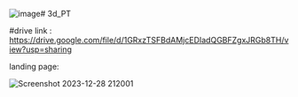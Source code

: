 ![image](https://github.com/hades24/3d_PT/assets/94883043/f9b95bf7-0472-47a1-a988-0b8b5452e7cc)# 3d_PT

#drive link : https://drive.google.com/file/d/1GRxzTSFBdAMjcEDIadQGBFZgxJRGb8TH/view?usp=sharing

landing page: 

![Screenshot 2023-12-28 212001](https://github.com/hades24/3d_PT/assets/94883043/391a2d50-45e1-4416-8778-326ba4a9fc49)
